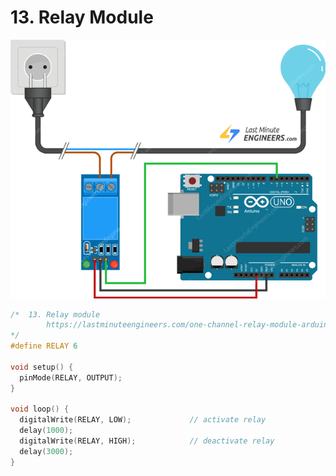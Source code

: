 # 13. Relay Module

![](gfx/13_relay-module.png)

```ino
/*  13. Relay module
        https://lastminuteengineers.com/one-channel-relay-module-arduino-tutorial
*/
#define RELAY 6

void setup() {
  pinMode(RELAY, OUTPUT);
}

void loop() {
  digitalWrite(RELAY, LOW);             // activate relay
  delay(1000);
  digitalWrite(RELAY, HIGH);            // deactivate relay
  delay(3000);
}
```
